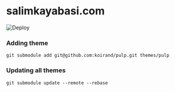# salimkayabasi.com

![Deploy](https://github.com/salimkayabasi/salimkayabasi.com/workflows/Deploy/badge.svg)


### Adding theme
```
git submodule add git@github.com:koirand/pulp.git themes/pulp
```
### Updating all themes
```
git submodule update --remote --rebase
```
